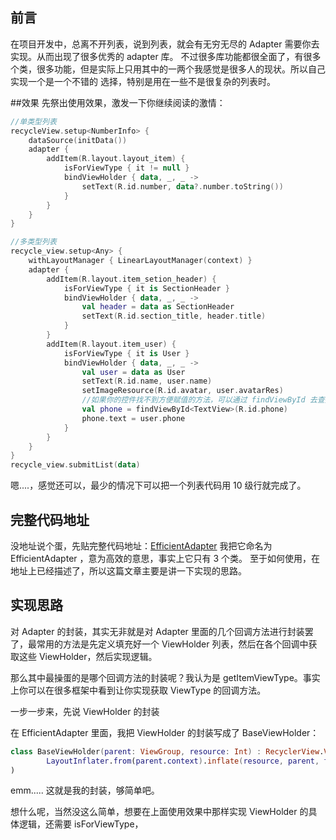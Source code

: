 
## 前言
在项目开发中，总离不开列表，说到列表，就会有无穷无尽的 Adapter 需要你去实现。从而出现了很多优秀的 adapter 库。
不过很多库功能都很全面了，有很多个类，很多功能，但是实际上只用其中的一两个我感觉是很多人的现状。所以自己实现一个是一个不错的
选择，特别是用在一些不是很复杂的列表时。

##效果
先祭出使用效果，激发一下你继续阅读的激情：
```kotlin
//单类型列表
recycleView.setup<NumberInfo> {
    dataSource(initData())
    adapter {
        addItem(R.layout.layout_item) {
            isForViewType { it != null }
            bindViewHolder { data, _, _ ->
                setText(R.id.number, data?.number.toString())
            }
        }
    }
}

//多类型列表
recycle_view.setup<Any> {
    withLayoutManager { LinearLayoutManager(context) }
    adapter {
        addItem(R.layout.item_setion_header) {
            isForViewType { it is SectionHeader }
            bindViewHolder { data, _, _ ->
                val header = data as SectionHeader
                setText(R.id.section_title, header.title)
            }
        }
        addItem(R.layout.item_user) {
            isForViewType { it is User }
            bindViewHolder { data, _, _ ->
                val user = data as User
                setText(R.id.name, user.name)
                setImageResource(R.id.avatar, user.avatarRes)
                //如果你的控件找不到方便赋值的方法，可以通过 findViewById 去查找
                val phone = findViewById<TextView>(R.id.phone)
                phone.text = user.phone
            }
        }
    }
}
recycle_view.submitList(data)
```

嗯....，感觉还可以，最少的情况下可以把一个列表代码用 10 级行就完成了。

## 完整代码地址
没地址说个蛋，先贴完整代码地址：[EfficientAdapter]("https://github.com/EspoirX/EfficientAdapter")
我把它命名为 EfficientAdapter ，意为高效的意思，事实上它只有 3 个类。
至于如何使用，在地址上已经描述了，所以这篇文章主要是讲一下实现的思路。


## 实现思路
对 Adapter 的封装，其实无非就是对 Adapter 里面的几个回调方法进行封装罢了，最常用的方法是先定义填充好一个 ViewHolder
列表，然后在各个回调中获取这些 ViewHolder，然后实现逻辑。

那么其中最操蛋的是哪个回调方法的封装呢？我认为是 getItemViewType。事实上你可以在很多框架中看到让你实现获取 ViewType 的回调方法。

一步一步来，先说 ViewHolder 的封装

在 EfficientAdapter 里面，我把 ViewHolder 的封装写成了 BaseViewHolder：
```kotlin
class BaseViewHolder(parent: ViewGroup, resource: Int) : RecyclerView.ViewHolder(
        LayoutInflater.from(parent.context).inflate(resource, parent, false)
)
```
emm.....  这就是我的封装，够简单吧。

想什么呢，当然没这么简单，想要在上面使用效果中那样实现 ViewHolder 的具体逻辑，还需要 isForViewType，